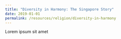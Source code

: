 ```yaml
---
title: "Diversity in Harmony: The Singapore Story"
date: 2019-01-01
permalink: /resources/religion/diversity-in-harmony
---
```


Lorem ipsum sit amet
